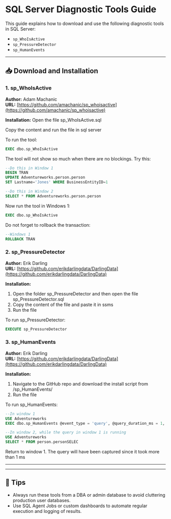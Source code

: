 
# SQL Server Diagnostic Tools Guide

This guide explains how to download and use the following diagnostic tools in SQL Server:

- `sp_WhoIsActive`
- `sp_PressureDetector`
- `sp_HumanEvents`

---

## 📥 Download and Installation

### 1. sp_WhoIsActive
**Author:** Adam Machanic  
**URL:** [https://github.com/amachanic/sp_whoisactive](https://github.com/amachanic/sp_whoisactive)

**Installation:**
Open the file sp_WhoIsActive.sql

Copy the content and run the file in sql server

To run the tool:

```sql
EXEC dbo.sp_WhoIsActive
```

The tool will not show so much when there are no blockings. Try this:

```sql
--Do this in Window 1
BEGIN TRAN
UPDATE Adventureworks.person.person
SET Lastname='Jones' WHERE BusinessEntityID=1
```

```sql
--Do this in Window 2
SELECT * FROM Adventureworks.person.person
```

Now run the tool in Windows 1:

```sql
EXEC dbo.sp_WhoIsActive
```

Do not forget to rollback the transaction:
```sql
--Windows 1
ROLLBACK TRAN
```

### 2. sp_PressureDetector
**Author:** Erik Darling  
**URL:** [https://github.com/erikdarlingdata/DarlingData](https://github.com/erikdarlingdata/DarlingData)

**Installation:**

1. Open the folder sp_PressureDetector and then open the file sp_PressureDetector.sql
2. Copy the content of the file and paste it in ssms
3. Run the file

To run sp_PressureDetector:

```sql
EXECUTE sp_PressureDetector
```


### 3. sp_HumanEvents
**Author:** Erik Darling  
**URL:** [https://github.com/erikdarlingdata/DarlingData](https://github.com/erikdarlingdata/DarlingData)

**Installation:**

1. Navigate to the GitHub repo and download the install script from /sp_HumanEvents/
2. Run the file

To run sp_HumanEvents:

```sql
--In window 1
USE Adventureworks
EXEC dbo.sp_HumanEvents @event_type = 'query', @query_duration_ms = 1, @seconds_sample = 20, @database_name = 'AdventureWorks';
```


```sql
--In window 2, while the query in window 1 is running
USE Adventureworks
SELECT * FROM person.personSELEC
```
Return to window 1. The query will have been captured since it took more than 1 ms

---


---

## 🧠 Tips

- Always run these tools from a DBA or admin database to avoid cluttering production user databases.
- Use SQL Agent Jobs or custom dashboards to automate regular execution and logging of results.
